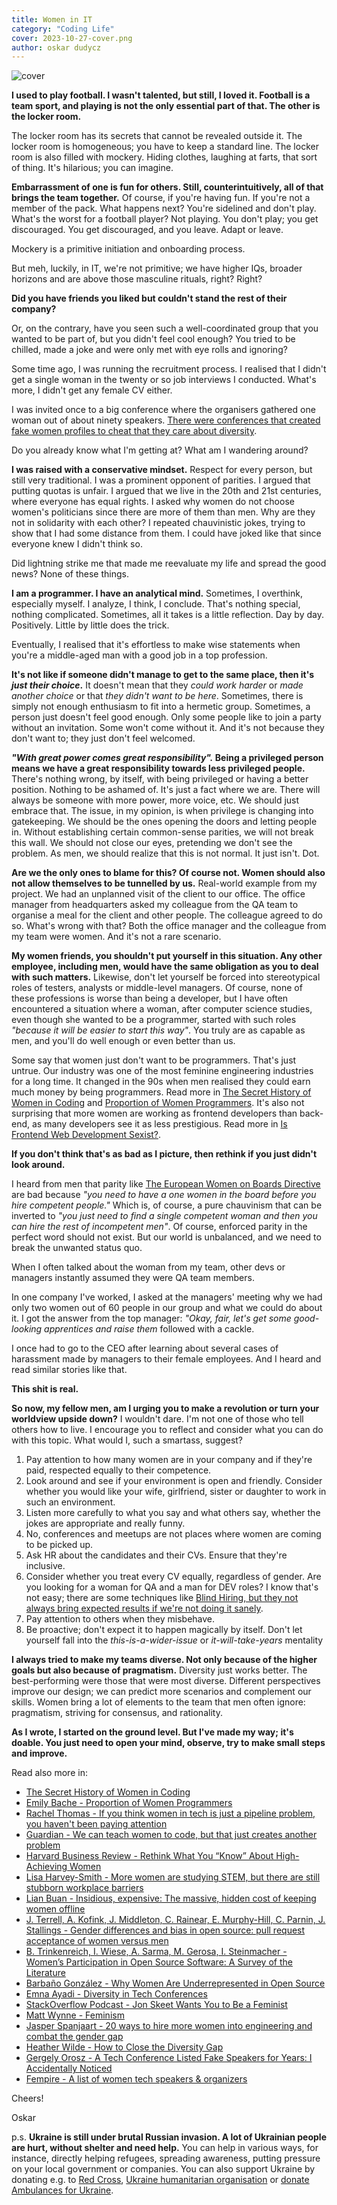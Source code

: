 ```yaml
---
title: Women in IT
category: "Coding Life"
cover: 2023-10-27-cover.png
author: oskar dudycz
---
```


![cover](2023-10-27-cover.png)

**I used to play football. I wasn't talented, but still, I loved it. Football is a team sport, and playing is not the only essential part of that. The other is the locker room.**

The locker room has its secrets that cannot be revealed outside it. The locker room is homogeneous; you have to keep a standard line. The locker room is also filled with mockery. Hiding clothes, laughing at farts, that sort of thing. It's hilarious; you can imagine. 

**Embarrassment of one is fun for others. Still, counterintuitively, all of that brings the team together.** Of course, if you're having fun. If you're not a member of the pack. What happens next? You're sidelined and don't play. What's the worst for a football player? Not playing. You don't play; you get discouraged. You get discouraged, and you leave. Adapt or leave. 

Mockery is a primitive initiation and onboarding process.

But meh, luckily, in IT, we're not primitive; we have higher IQs, broader horizons and are above those masculine rituals, right? Right?

**Did you have friends you liked but couldn't stand the rest of their company?**

Or, on the contrary, have you seen such a well-coordinated group that you wanted to be part of, but you didn't feel cool enough? You tried to be chilled, made a joke and were only met with eye rolls and ignoring?

Some time ago, I was running the recruitment process. I realised that I didn't get a single woman in the twenty or so job interviews I conducted. What's more, I didn't get any female CV either.

I was invited once to a big conference where the organisers gathered one woman out of about ninety speakers. [There were conferences that created fake women profiles to cheat that they care about diversity](https://blog.pragmaticengineer.com/devternity-fake-speakers/).

Do you already know what I'm getting at? What am I wandering around?

**I was raised with a conservative mindset.** Respect for every person, but still very traditional. I was a prominent opponent of parities. I argued that putting quotas is unfair. I argued that we live in the 20th and 21st centuries, where everyone has equal rights. I asked why women do not choose women's politicians since there are more of them than men. Why are they not in solidarity with each other? I repeated chauvinistic jokes, trying to show that I had some distance from them. I could have joked like that since everyone knew I didn't think so. 

Did lightning strike me that made me reevaluate my life and spread the good news? None of these things.

**I am a programmer. I have an analytical mind.** Sometimes, I overthink, especially myself. I analyze, I think, I conclude. That's nothing special, nothing complicated. Sometimes, all it takes is a little reflection. Day by day. Positively. Little by little does the trick.

Eventually, I realised that it's effortless to make wise statements when you're a middle-aged man with a good job in a top profession. 

**It's not like if someone didn't manage to get to the same place, then it's _just their choice_.** It doesn't mean that they _could work harder_ or _made another choice_ or that _they didn't want to be here_. Sometimes, there is simply not enough enthusiasm to fit into a hermetic group. Sometimes, a person just doesn't feel good enough. Only some people like to join a party without an invitation. Some won't come without it. And it's not because they don't want to; they just don't feel welcomed.

**_"With great power comes great responsibility"._ Being a privileged person means we have a great responsibility towards less privileged people.** There's nothing wrong, by itself, with being privileged or having a better position. Nothing to be ashamed of. It's just a fact where we are. There will always be someone with more power, more voice, etc. We should just embrace that. The issue, in my opinion, is when privilege is changing into gatekeeping. We should be the ones opening the doors and letting people in. Without establishing certain common-sense parities, we will not break this wall. We should not close our eyes, pretending we don't see the problem. As men, we should realize that this is not normal. It just isn't. Dot.

**Are we the only ones to blame for this? Of course not. Women should also not allow themselves to be tunnelled by us.** Real-world example from my project. We had an unplanned visit of the client to our office. The office manager from headquarters asked my colleague from the QA team to organise a meal for the client and other people. The colleague agreed to do so. What's wrong with that? Both the office manager and the colleague from my team were women. And it's not a rare scenario.

**My women friends, you shouldn't put yourself in this situation. Any other employee, including men, would have the same obligation as you to deal with such matters.** Likewise, don't let yourself be forced into stereotypical roles of testers, analysts or middle-level managers. Of course, none of these professions is worse than being a developer, but I have often encountered a situation where a woman, after computer science studies, even though she wanted to be a programmer, started with such roles _"because it will be easier to start this way"_. You truly are as capable as men, and you'll do well enough or even better than us.

Some say that women just don't want to be programmers. That's just untrue. Our industry was one of the most feminine engineering industries for a long time. It changed in the 90s when men realised they could earn much money by being programmers. Read more in [The Secret History of Women in Coding](https://www.nytimes.com/2019/02/13/magazine/women-coding-computer-programming.html) and [Proportion of Women Programmers](https://coding-is-like-cooking.info/2017/04/proportion-of-women-programmers/). It's also not surprising that more women are working as frontend developers than back-end, as many developers see it as less prestigious. Read more in [Is Frontend Web Development Sexist?](https://melissamcewen.medium.com/is-frontend-development-sexist-220040c952b1). 

**If you don't think that's as bad as I picture, then rethink if you just didn't look around.**

I heard from men that parity like [The European Women on Boards Directive](https://www.iod.com/resources/blog/inclusion-and-diversity/the-european-women-on-boards-directive-what-it-means-and-why-it-matters/) are bad because _"you need to have a one women in the board before you hire competent people."_ Which is, of course, a pure chauvinism that can be inverted to _"you just need to find a single competent woman and then you can hire the rest of incompetent men"_. Of course, enforced parity in the perfect word should not exist. But our world is unbalanced, and we need to break the unwanted status quo.

When I often talked about the woman from my team, other devs or managers instantly assumed they were QA team members. 

In one company I've worked, I asked at the managers' meeting why we had only two women out of 60 people in our group and what we could do about it. I got the answer from the top manager: _"Okay, fair, let's get some good-looking apprentices and raise them_ followed with a cackle.

I once had to go to the CEO after learning about several cases of harassment made by managers to their female employees. And I heard and read similar stories like that.

**This shit is real.**

**So now, my fellow men, am I urging you to make a revolution or turn your worldview upside down?** I wouldn't dare. I'm not one of those who tell others how to live. I encourage you to reflect and consider what you can do with this topic. What would I, such a smartass, suggest?

1. Pay attention to how many women are in your company and if they're paid, respected equally to their competence.
2. Look around and see if your environment is open and friendly. Consider whether you would like your wife, girlfriend, sister or daughter to work in such an environment.
3. Listen more carefully to what you say and what others say, whether the jokes are appropriate and really funny.
4. No, conferences and meetups are not places where women are coming to be picked up.
5. Ask HR about the candidates and their CVs. Ensure that they're inclusive.
6. Consider whether you treat every CV equally, regardless of gender. Are you looking for a woman for QA and a man for DEV roles? I know that's not easy; there are some techniques like [Blind Hiring, but they not always bring expected results if we're not doing it sanely](https://hbr.org/2023/06/when-blind-hiring-advances-dei-and-when-it-doesnt).
7. Pay attention to others when they misbehave.
8. Be proactive; don't expect it to happen magically by itself. Don't let yourself fall into the _this-is-a-wider-issue_ or _it-will-take-years_ mentality

**I always tried to make my teams diverse. Not only because of the higher goals but also because of pragmatism.** Diversity just works better. The best-performing were those that were most diverse. Different perspectives improve our design; we can predict more scenarios and complement our skills. Women bring a lot of elements to the team that men often ignore: pragmatism, striving for consensus, and rationality.

**As I wrote, I started on the ground level. But I've made my way; it's doable. You just need to open your mind, observe, try to make small steps and improve.**

Read also more in:
- [The Secret History of Women in Coding](https://www.nytimes.com/2019/02/13/magazine/women-coding-computer-programming.html)
- [Emily Bache - Proportion of Women Programmers](https://coding-is-like-cooking.info/2017/04/proportion-of-women-programmers/)
- [Rachel Thomas - If you think women in tech is just a pipeline problem, you haven't been paying attention](https://medium.com/tech-diversity-files/if-you-think-women-in-tech-is-just-a-pipeline-problem-you-haven-t-been-paying-attention-cb7a2073b996)
- [Guardian - We can teach women to code, but that just creates another problem](https://www.theguardian.com/technology/2017/mar/14/tech-women-code-workshops-developer-jobs)
- [Harvard Business Review - Rethink What You “Know” About High-Achieving Women](https://hbr.org/2014/12/rethink-what-you-know-about-high-achieving-women)
- [Lisa Harvey-Smith - More women are studying STEM, but there are still stubborn workplace barriers](https://theconversation.com/more-women-are-studying-stem-but-there-are-still-stubborn-workplace-barriers-190839)
- [Lian Buan - Insidious, expensive: The massive, hidden cost of keeping women offline](https://www.rappler.com/newsbreak/in-depth/massive-hidden-cost-keeping-women-offline-digital-gender-divide/)
- [J. Terrell, A. Kofink, J. Middleton, C. Rainear, E. Murphy-Hill​, C. Parnin, J. Stallings - Gender differences and bias in open source: pull request acceptance of women versus men](https://peerj.com/articles/cs-111/)
- [B. Trinkenreich, I. Wiese, A. Sarma, M. Gerosa, I. Steinmacher - Women’s Participation in Open Source Software: A Survey of the Literature](https://biancatrink.github.io/files/papers/TOSEM2021.pdf)
- [Barbaño González - Why Women Are Underrepresented in Open Source](https://thenewstack.io/why-women-are-underrepresented-in-open-source/)
- [Emna Ayadi - Diversity in Tech Conferences](https://emnaayadi.wordpress.com/2024/04/09/diversity-in-tech-conferences/)
- [StackOverflow Podcast - Jon Skeet Wants You to Be a Feminist](https://soundcloud.com/stack-exchange/podcast-123-jon-skeet-wants-you-to-be-a-feminist)
- [Matt Wynne - Feminism](https://mattwynne.net/feminism)
- [Jasper Spanjaart - 20 ways to hire more women into engineering and combat the gender gap](https://totalent.eu/20-ways-to-hire-more-women-into-engineering-and-combat-the-gender-gap/)
- [Heather Wilde - How to Close the Diversity Gap](https://www.youtube.com/watch?v=JQL4doMy73w)
- [Gergely Orosz - A Tech Conference Listed Fake Speakers for Years: I Accidentally Noticed](https://blog.pragmaticengineer.com/devternity-fake-speakers/)
- [Fempire - A list of women tech speakers & organizers](https://github.com/fempire/women-tech-speakers-organizers)

Cheers!

Oskar

p.s. **Ukraine is still under brutal Russian invasion. A lot of Ukrainian people are hurt, without shelter and need help.** You can help in various ways, for instance, directly helping refugees, spreading awareness, putting pressure on your local government or companies. You can also support Ukraine by donating e.g. to [Red Cross](https://www.icrc.org/pl/donate/ukraine), [Ukraine humanitarian organisation](https://savelife.in.ua/pl/donate/) or [donate Ambulances for Ukraine](https://www.gofundme.com/f/help-to-save-the-lives-of-civilians-in-a-war-zone).
